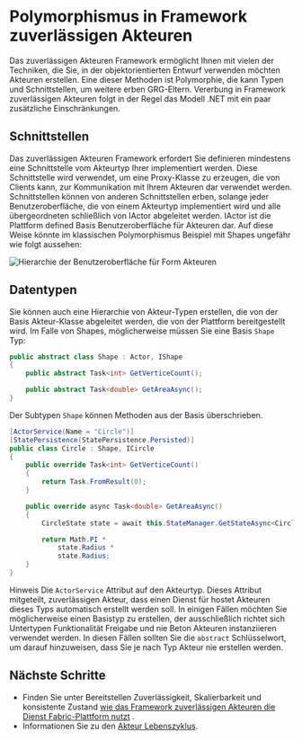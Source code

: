 <properties
   pageTitle="Polymorphismus in Framework zuverlässigen Akteuren | Microsoft Azure"
   description="Erstellen von Hierarchien .NET Schnittstellen und Typen im Framework zuverlässigen Akteuren Wiederverwendung von Funktionen und API Definitionen."
   services="service-fabric"
   documentationCenter=".net"
   authors="seanmck"
   manager="timlt"
   editor="vturecek"/>

<tags
   ms.service="service-fabric"
   ms.devlang="dotnet"
   ms.topic="article"
   ms.tgt_pltfrm="NA"
   ms.workload="NA"
   ms.date="07/07/2016"
   ms.author="seanmck"/>

# <a name="polymorphism-in-the-reliable-actors-framework"></a>Polymorphismus in Framework zuverlässigen Akteuren

Das zuverlässigen Akteuren Framework ermöglicht Ihnen mit vielen der Techniken, die Sie, in der objektorientierten Entwurf verwenden möchten Akteuren erstellen. Eine dieser Methoden ist Polymorphie, die kann Typen und Schnittstellen, um weitere erben GRG-Eltern. Vererbung in Framework zuverlässigen Akteuren folgt in der Regel das Modell .NET mit ein paar zusätzliche Einschränkungen.

## <a name="interfaces"></a>Schnittstellen

Das zuverlässigen Akteuren Framework erfordert Sie definieren mindestens eine Schnittstelle vom Akteurtyp Ihrer implementiert werden. Diese Schnittstelle wird verwendet, um eine Proxy-Klasse zu erzeugen, die von Clients kann, zur Kommunikation mit Ihrem Akteuren dar verwendet werden. Schnittstellen können von anderen Schnittstellen erben, solange jeder Benutzeroberfläche, die von einem Akteurtyp implementiert wird und alle übergeordneten schließlich von IActor abgeleitet werden. IActor ist die Plattform defined Basis Benutzeroberfläche für Akteuren dar. Auf diese Weise könnte im klassischen Polymorphismus Beispiel mit Shapes ungefähr wie folgt aussehen:

![Hierarchie der Benutzeroberfläche für Form Akteuren][shapes-interface-hierarchy]


## <a name="types"></a>Datentypen

Sie können auch eine Hierarchie von Akteur-Typen erstellen, die von der Basis Akteur-Klasse abgeleitet werden, die von der Plattform bereitgestellt wird. Im Falle von Shapes, möglicherweise müssen Sie eine Basis `Shape` Typ:

```csharp
public abstract class Shape : Actor, IShape
{
    public abstract Task<int> GetVerticeCount();

    public abstract Task<double> GetAreaAsync();
}
```

Der Subtypen `Shape` können Methoden aus der Basis überschrieben.

```csharp
[ActorService(Name = "Circle")]
[StatePersistence(StatePersistence.Persisted)]
public class Circle : Shape, ICircle
{
    public override Task<int> GetVerticeCount()
    {
        return Task.FromResult(0);
    }

    public override async Task<double> GetAreaAsync()
    {
        CircleState state = await this.StateManager.GetStateAsync<CircleState>("circle");

        return Math.PI *
            state.Radius *
            state.Radius;
    }
}
```

Hinweis Die `ActorService` Attribut auf den Akteurtyp. Dieses Attribut mitgeteilt, zuverlässigen Akteur, dass einen Dienst für hostet Akteuren dieses Typs automatisch erstellt werden soll. In einigen Fällen möchten Sie möglicherweise einen Basistyp zu erstellen, der ausschließlich richtet sich Untertypen Funktionalität Freigabe und nie Beton Akteuren instanziieren verwendet werden. In diesen Fällen sollten Sie die `abstract` Schlüsselwort, um darauf hinzuweisen, dass Sie je nach Typ Akteur nie erstellen werden.


## <a name="next-steps"></a>Nächste Schritte

- Finden Sie unter Bereitstellen Zuverlässigkeit, Skalierbarkeit und konsistente Zustand [wie das Framework zuverlässigen Akteuren die Dienst Fabric-Plattform nutzt](service-fabric-reliable-actors-platform.md) .
- Informationen Sie zu den [Akteur Lebenszyklus](service-fabric-reliable-actors-lifecycle.md).

<!-- Image references -->

[shapes-interface-hierarchy]: ./media/service-fabric-reliable-actors-polymorphism/Shapes-Interface-Hierarchy.png
